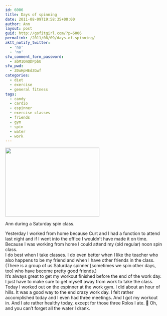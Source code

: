 ```yaml
---
id: 6006
title: Days of spinning
date: 2011-08-09T19:58:35+00:00
author: Ann
layout: post
guid: http://gofitgirl.com/?p=6006
permalink: /2011/08/09/days-of-spinning/
aktt_notify_twitter:
  - 'no'
  - 'no'
sfw_comment_form_password:
  - abM1OmQDPpbU
sfw_pwd:
  - Z0uHpHEdZGwf
categories:
  - diet
  - exercise
  - general fitness
tags:
  - candy
  - cardio
  - espinner
  - exercise classes
  - friends
  - gym
  - spin
  - water
  - work
---
```

<div id="attachment_6007" style="width: 310px" class="wp-caption alignleft">
  <a href="http://gofitgirl.com/blog/wp-content/uploads/2011/08/spin-2.jpg"><img class="size-medium wp-image-6007" title="spin 2" src="http://gofitgirl.com/blog/wp-content/uploads/2011/08/spin-2-300x219.jpg" alt="" width="300" height="219" /></a>
  
  <p class="wp-caption-text">
    Ann during a Saturday spin class.
  </p>
</div>

  
Yesterday I worked from home because Curt and I had a function to attend last night and if I went into the office I wouldn&#8217;t have made it on time.  
Because I was working from home I could attend my (old regular) noon spin class.  
I do best when I take classes. I do even better when I like the teacher who also happens to be my friend and when I have other friends in the class. (There is a group of us Saturday spinner [sometimes we spin other days, too] who have become pretty good friends.)  
It&#8217;s always great to get my workout finished before the end of the work day. I just have to make sure to get myself away from work to take the class.  
Today I worked out on the espinner at the work gym. I did about an hour of hills. It was a good way to the end crazy work day. I felt rather accomplished today and I even had three meetings. And I got my workout in. And I ate rather healthy today, except for those three Rolos I ate. 🙂 Oh, and you can&#8217;t forget all the water I drank.